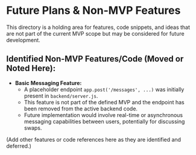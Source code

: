 # Future Plans & Non-MVP Features

This directory is a holding area for features, code snippets, and ideas that are not part of the current MVP scope but may be considered for future development.

## Identified Non-MVP Features/Code (Moved or Noted Here):

- **Basic Messaging Feature:**
  - A placeholder endpoint `app.post('/messages', ...)` was initially present in `backend/server.js`.
  - This feature is not part of the defined MVP and the endpoint has been removed from the active backend code.
  - Future implementation would involve real-time or asynchronous messaging capabilities between users, potentially for discussing swaps.

(Add other features or code references here as they are identified and deferred.) 